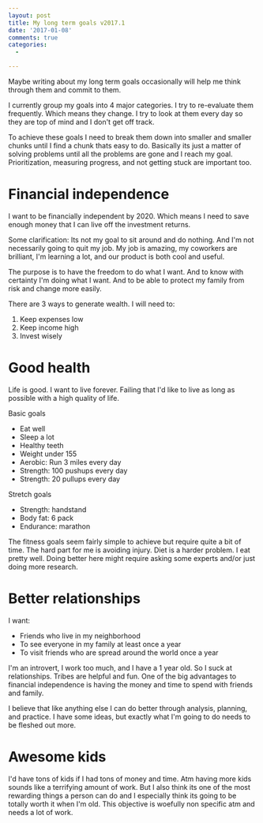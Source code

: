 ```yaml
---
layout: post
title: My long term goals v2017.1
date: '2017-01-08'
comments: true
categories:
  -

---
```


Maybe writing about my long term goals occasionally will help me think through
them and commit to them. 

I currently group my goals into 4 major categories. I try to re-evaluate them
frequently.  Which means they change.  I try to look at them every day so they
are top of mind and I don't get off track.  

To achieve these goals I need to break them down into smaller and smaller
chunks until I find a chunk thats easy to do.  Basically its just a matter of
solving problems until all the problems are gone and I reach my goal.
Prioritization, measuring progress, and not getting stuck are important too.


# Financial independence

I want to be financially independent by 2020.  Which means I need to save
enough money that I can live off the investment returns.

Some clarification: Its not my goal to sit around and do nothing.   And I'm
not necessarily going to quit my job.  My job is amazing, my coworkers are
brilliant, I'm learning a lot, and our product is both cool and useful.  

The purpose is to have the freedom to do what I want.  And to know with
certainty I'm doing what I want.  And to be able to protect my family from risk
and change more easily.

There are 3 ways to generate wealth. I will need to:

1. Keep expenses low
2. Keep income high
3. Invest wisely


# Good health

Life is good.  I want to live forever. Failing that I'd like to live as long as
possible with a high quality of life.

Basic goals

  - Eat well
  - Sleep a lot
  - Healthy teeth
  - Weight under 155
  - Aerobic:  Run 3 miles every day
  - Strength: 100 pushups every day
  - Strength:  20 pullups every day

Stretch goals

  - Strength: handstand
  - Body fat: 6 pack
  - Endurance: marathon

The fitness goals seem fairly simple to achieve but require quite a bit of
time.  The hard part for me is avoiding injury.  Diet is a harder problem.  I
eat pretty well.  Doing better here might require asking some experts and/or
just doing more research.


# Better relationships

I want:

 - Friends who live in my neighborhood
 - To see everyone in my family at least once a year
 - To visit friends who are spread around the world once a year

I'm an introvert, I work too much, and I have a 1 year old.  So I
suck at relationships.  Tribes are helpful and fun.  One of the big advantages
to financial independence is having the money and time to spend with friends
and family.

I believe that like anything else I can do better through analysis, planning,
and practice.  I have some ideas, but exactly what I'm going to do needs to be
fleshed out more.


# Awesome kids

I'd have tons of kids if I had tons of money and time.  Atm having more kids
sounds like a terrifying amount of work.  But I also think its one of the most
rewarding things a person can do and I especially think its going to be totally
worth it when I'm old.  This objective is woefully non specific atm and needs a
lot of work.
